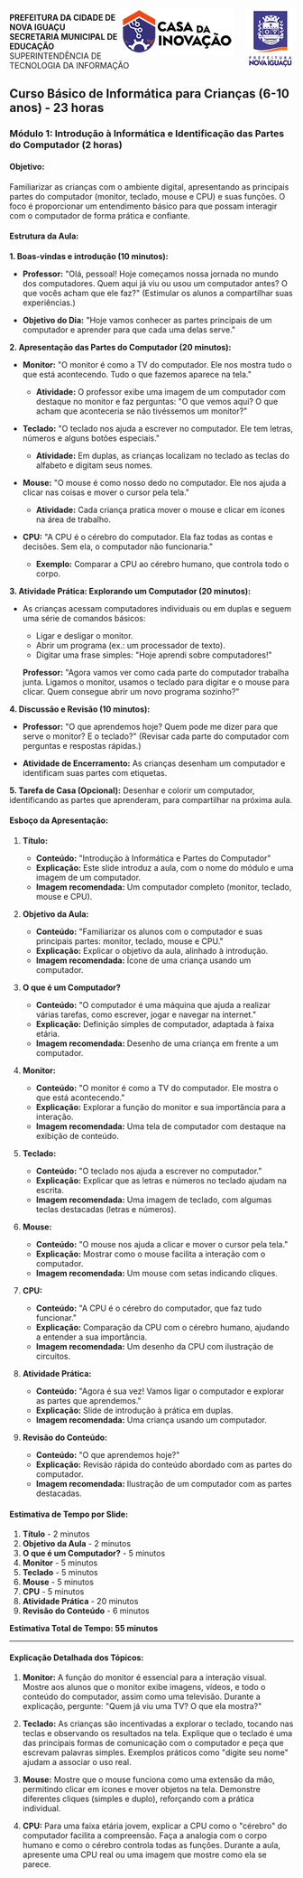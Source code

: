<img src="../Imagem/logopcni.png" align="right" style="margin-top:5px; " />
<img src="../Imagem/logoCasaInovacao.png" align="right" style="margin-top:5px;margin-right:20px" />

**PREFEITURA DA CIDADE DE NOVA IGUAÇU** <br>
**SECRETARIA MUNICIPAL DE EDUCAÇÃO** <br>
SUPERINTENDÊNCIA DE TECNOLOGIA DA INFORMAÇÃO <br>

## Curso Básico de Informática para Crianças (6-10 anos) - 23 horas

### Módulo 1: Introdução à Informática e Identificação das Partes do Computador (2 horas)

#### **Objetivo:**
Familiarizar as crianças com o ambiente digital, apresentando as principais partes do computador (monitor, teclado, mouse e CPU) e suas funções. O foco é proporcionar um entendimento básico para que possam interagir com o computador de forma prática e confiante.


#### Estrutura da Aula:

**1. Boas-vindas e introdução (10 minutos):**
- **Professor:** "Olá, pessoal! Hoje começamos nossa jornada no mundo dos computadores. Quem aqui já viu ou usou um computador antes? O que vocês acham que ele faz?"
  (Estimular os alunos a compartilhar suas experiências.)

- **Objetivo do Dia:** "Hoje vamos conhecer as partes principais de um computador e aprender para que cada uma delas serve."

**2. Apresentação das Partes do Computador (20 minutos):**
- **Monitor:** "O monitor é como a TV do computador. Ele nos mostra tudo o que está acontecendo. Tudo o que fazemos aparece na tela."
  - **Atividade:** O professor exibe uma imagem de um computador com destaque no monitor e faz perguntas: "O que vemos aqui? O que acham que aconteceria se não tivéssemos um monitor?"

- **Teclado:** "O teclado nos ajuda a escrever no computador. Ele tem letras, números e alguns botões especiais."
  - **Atividade:** Em duplas, as crianças localizam no teclado as teclas do alfabeto e digitam seus nomes.

- **Mouse:** "O mouse é como nosso dedo no computador. Ele nos ajuda a clicar nas coisas e mover o cursor pela tela."
  - **Atividade:** Cada criança pratica mover o mouse e clicar em ícones na área de trabalho.

- **CPU:** "A CPU é o cérebro do computador. Ela faz todas as contas e decisões. Sem ela, o computador não funcionaria."
  - **Exemplo:** Comparar a CPU ao cérebro humano, que controla todo o corpo.

**3. Atividade Prática: Explorando um Computador (20 minutos):**
- As crianças acessam computadores individuais ou em duplas e seguem uma série de comandos básicos:
  - Ligar e desligar o monitor.
  - Abrir um programa (ex.: um processador de texto).
  - Digitar uma frase simples: "Hoje aprendi sobre computadores!"
  
  **Professor:** "Agora vamos ver como cada parte do computador trabalha junta. Ligamos o monitor, usamos o teclado para digitar e o mouse para clicar. Quem consegue abrir um novo programa sozinho?"

**4. Discussão e Revisão (10 minutos):**
- **Professor:** "O que aprendemos hoje? Quem pode me dizer para que serve o monitor? E o teclado?"
  (Revisar cada parte do computador com perguntas e respostas rápidas.)

- **Atividade de Encerramento:** As crianças desenham um computador e identificam suas partes com etiquetas.

**5. Tarefa de Casa (Opcional):**
Desenhar e colorir um computador, identificando as partes que aprenderam, para compartilhar na próxima aula.


#### Esboço da Apresentação:

1. **Título:**
   - **Conteúdo:** "Introdução à Informática e Partes do Computador"
   - **Explicação:** Este slide introduz a aula, com o nome do módulo e uma imagem de um computador.
   - **Imagem recomendada:** Um computador completo (monitor, teclado, mouse e CPU).

2. **Objetivo da Aula:**
   - **Conteúdo:** "Familiarizar os alunos com o computador e suas principais partes: monitor, teclado, mouse e CPU."
   - **Explicação:** Explicar o objetivo da aula, alinhado à introdução.
   - **Imagem recomendada:** Ícone de uma criança usando um computador.

3. **O que é um Computador?**
   - **Conteúdo:** "O computador é uma máquina que ajuda a realizar várias tarefas, como escrever, jogar e navegar na internet."
   - **Explicação:** Definição simples de computador, adaptada à faixa etária.
   - **Imagem recomendada:** Desenho de uma criança em frente a um computador.

4. **Monitor:**
   - **Conteúdo:** "O monitor é como a TV do computador. Ele mostra o que está acontecendo."
   - **Explicação:** Explorar a função do monitor e sua importância para a interação.
   - **Imagem recomendada:** Uma tela de computador com destaque na exibição de conteúdo.

5. **Teclado:**
   - **Conteúdo:** "O teclado nos ajuda a escrever no computador."
   - **Explicação:** Explicar que as letras e números no teclado ajudam na escrita.
   - **Imagem recomendada:** Uma imagem de teclado, com algumas teclas destacadas (letras e números).

6. **Mouse:**
   - **Conteúdo:** "O mouse nos ajuda a clicar e mover o cursor pela tela."
   - **Explicação:** Mostrar como o mouse facilita a interação com o computador.
   - **Imagem recomendada:** Um mouse com setas indicando cliques.

7. **CPU:**
   - **Conteúdo:** "A CPU é o cérebro do computador, que faz tudo funcionar."
   - **Explicação:** Comparação da CPU com o cérebro humano, ajudando a entender a sua importância.
   - **Imagem recomendada:** Um desenho da CPU com ilustração de circuitos.

8. **Atividade Prática:**
   - **Conteúdo:** "Agora é sua vez! Vamos ligar o computador e explorar as partes que aprendemos."
   - **Explicação:** Slide de introdução à prática em duplas.
   - **Imagem recomendada:** Uma criança usando um computador.

9. **Revisão do Conteúdo:**
   - **Conteúdo:** "O que aprendemos hoje?"
   - **Explicação:** Revisão rápida do conteúdo abordado com as partes do computador.
   - **Imagem recomendada:** Ilustração de um computador com as partes destacadas.


#### Estimativa de Tempo por Slide:

1. **Título** - 2 minutos
2. **Objetivo da Aula** - 2 minutos
3. **O que é um Computador?** - 5 minutos
4. **Monitor** - 5 minutos
5. **Teclado** - 5 minutos
6. **Mouse** - 5 minutos
7. **CPU** - 5 minutos
8. **Atividade Prática** - 20 minutos
9. **Revisão do Conteúdo** - 6 minutos

**Estimativa Total de Tempo: 55 minutos**

---

#### Explicação Detalhada dos Tópicos:

1. **Monitor:** A função do monitor é essencial para a interação visual. Mostre aos alunos que o monitor exibe imagens, vídeos, e todo o conteúdo do computador, assim como uma televisão. Durante a explicação, pergunte: "Quem já viu uma TV? O que ela mostra?"

2. **Teclado:** As crianças são incentivadas a explorar o teclado, tocando nas teclas e observando os resultados na tela. Explique que o teclado é uma das principais formas de comunicação com o computador e peça que escrevam palavras simples. Exemplos práticos como "digite seu nome" ajudam a associar o uso real.

3. **Mouse:** Mostre que o mouse funciona como uma extensão da mão, permitindo clicar em ícones e mover objetos na tela. Demonstre diferentes cliques (simples e duplo), reforçando com a prática individual.

4. **CPU:** Para uma faixa etária jovem, explicar a CPU como o "cérebro" do computador facilita a compreensão. Faça a analogia com o corpo humano e como o cérebro controla todas as funções. Durante a aula, apresente uma CPU real ou uma imagem que mostre como ela se parece.
